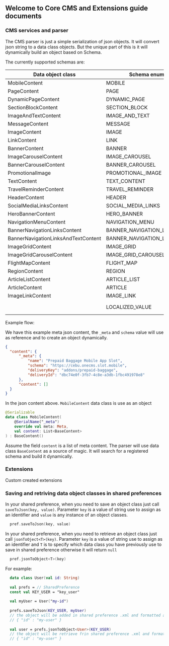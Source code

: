 ## Welcome to Core CMS and Extensions guide documents

### CMS services and parser

The CMS parser is just a simple serialization of json objects. It will convert json string to a data class objects. But the unique part of this is it will dynamically build an object based on Schema.

The currently supported schemas are:  

|Data object class|Schema enumeration           |Schema value|
|-----------------|-----------------------------|------------|
|MobileContent    |MOBILE                       |https://cebu.onecms.slot.mobile|
|PageContent      |PAGE                         |https://cebu.onecms.content.page|
|DynamicPageContent|DYNAMIC_PAGE                 |https://cebu.onecms.content.dynamicpage|
|SectionBlockContent|SECTION_BLOCK                |https://cebu.onecms.content.sectionblock|
|ImageAndTextContent|IMAGE_AND_TEXT               |https://cebu.onecms.content.imageandtext|
|MessageContent   |MESSAGE                      |https://cebu.onecms.content.message|
|ImageContent     |IMAGE                        |https://cebu.onecms.content.image|
|LinkContent      |LINK                         |https://cebu.onecms.content.link|
|BannerContent    |BANNER                       |https://cebu.onecms.content.banner|
|ImageCarouselContent|IMAGE_CAROUSEL               |https://cebu.onecms.content.imagecarousel|
|BannerCarouselContent|BANNER_CAROUSEL              |https://cebu.onecms.content.bannercarousel|
|PromotionalImage |PROMOTIONAL_IMAGE            |https://cebu.onecms.content.promotionalimage|
|TextContent      |TEXT_CONTENT                 |https://cebu.onecms.content.textcontent|
|TravelReminderContent|TRAVEL_REMINDER              |https://cebu.onecms.content.travelreminder|
|HeaderContent    |HEADER                       |https://cebu.onecms.content.header|
|SocialMediaLinksContent|SOCIAL_MEDIA_LINKS           |https://cebu.onecms.content.socialmedialinks|
|HeroBannerContent|HERO_BANNER                  |https://cebu.onecms.content.herobanner|
|NavigationMenuContent|NAVIGATION_MENU              |https://cebu.onecms.content.navigationmenu|
|BannerNavigationLinksContent|BANNER_NAVIGATION_LINKS      |https://cebu.onecms.content.bannernavigationlinks|
|BannerNavigationLinksAndTextContent|BANNER_NAVIGATION_LINKS_AND_TEXT|https://cebu.onecms.content.bannernavigationlinksandtextcontent|
|ImageGridContent |IMAGE_GRID                   |https://cebu.onecms.content.imagegrid|
|ImageGridCarouselContent|IMAGE_GRID_CAROUSEL          |https://cebu.onecms.content.imagegridcarousel|
|FlightMapContent |FLIGHT_MAP                   |https://cebu.onecms.content.flightmap|
|RegionContent    |REGION                       |https://cebu.onecms.content.region|
|ArticleListContent|ARTICLE_LIST                 |https://cebu.onecms.content.articlelist|
|ArticleContent   |ARTICLE                      |https://cebu.onecms.content.article|
|ImageLinkContent |IMAGE_LINK                   |http://bigcontent.io/cms/schema/v1/core#/definitions/image-link|
|                 |LOCALIZED_VALUE              |http://bigcontent.io/cms/schema/v1/core#/definitions/localized-value|

Example flow:

We have this example meta json content, the `_meta` and `schema` value will use as reference and to create an object dynamically.

```json
{
  "content": {
      "_meta": {
          "name": "Prepaid Baggage Mobile App Slot",
          "schema": "https://cebu.onecms.slot.mobile",
          "deliveryKey": "addons/prepaid-baggage",
          "deliveryId": "dbc74e0f-3fb7-4c8e-a3db-1fbc491978e8"
      },
      "content": []
  }
}
```

In the json content above. `MobileContent` data class is use as an object

```kotlin
@Serializable
data class MobileContent(
    @SerialName("_meta")
    override val meta: Meta,
    val content: List<BaseContent>
) : BaseContent()
```

Assume the field `content` is a list of meta content. The parser will use data class `BaseContent` as a source of magic. It will search for a registered schema and build it dynamically. 

### Extensions

Custom created extensions

### Saving and retriving data object classes in shared preferences

In your shared preference, when you need to save an object class just call `saveToJson(key, value)`. Parameter `key` is a value of string use to assign as an identifier and `value` is any instance of an object classes.

```kotlin
  pref.saveToJson(key, value)
```


In your shared preference, when you need to retrieve an object class just call `jsonToOject<T>(key)`. Parameter `key` is a value of string use to assign as an identifier and `T` is to specify which data class you have previously use to save in shared preference otherwise it will return `null`

```kotlin
  pref.jsonToObject<T>(key)
```

For example:

```kotlin
  data class User(val id: String)
  
  val prefs = // SharedPreference
  const val KEY_USER = "key_user"
  
  val myUser = User("my-id")
  
  prefs.saveToJson(KEY_USER, myUser)
  // the object will be added in shared preference .xml and formatted as json string
  // { "id" : "my-user" }
  
  val user = prefs.jsonToObject<User>(KEY_USER)
  // the object will be retrieve frin shared preference .xml and formatted as specified data class (in this case `User`)
  // { "id" : "my-user" }
```
